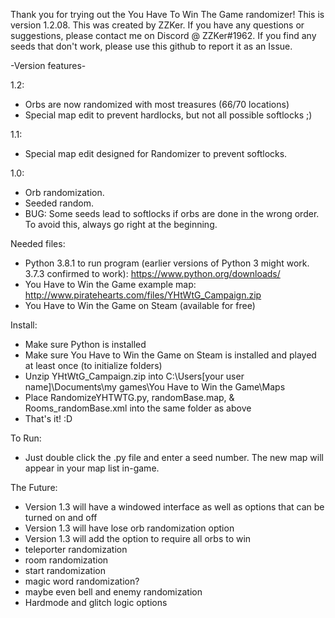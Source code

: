Thank you for trying out the You Have To Win The Game randomizer!
This is version 1.2.08.
This was created by ZZKer.
If you have any questions or suggestions, please contact me on Discord @ ZZKer#1962.
If you find any seeds that don't work, please use this github to report it as an Issue.

-Version features-

1.2:
 -  Orbs are now randomized with most treasures (66/70 locations)
 -  Special map edit to prevent hardlocks, but not all possible softlocks ;)

1.1:
 -  Special map edit designed for Randomizer to prevent softlocks.

1.0:
 -  Orb randomization.
 -  Seeded random.
 -  BUG: Some seeds lead to softlocks if orbs are done in the wrong order. To avoid this, always go right at the beginning.

Needed files:
 -  Python 3.8.1 to run program (earlier versions of Python 3 might work. 3.7.3 confirmed to work):
   https://www.python.org/downloads/
 -  You Have to Win the Game example map:
   http://www.piratehearts.com/files/YHtWtG_Campaign.zip
 -  You Have to Win the Game on Steam (available for free)

Install:
 -  Make sure Python is installed
 -  Make sure You Have to Win the Game on Steam is installed and played at least once (to initialize folders)
 -  Unzip YHtWtG_Campaign.zip into C:\Users\[your user name]\Documents\my games\You Have to Win the Game\Maps
 -  Place RandomizeYHTWTG.py, randomBase.map, & Rooms_randomBase.xml into the same folder as above
 -  That's it! :D

To Run:
 -  Just double click the .py file and enter a seed number. The new map will appear in your map list in-game.

The Future:
 -  Version 1.3 will have a windowed interface as well as options that can be turned on and off
 -  Version 1.3 will have lose orb randomization option
 -  Version 1.3 will add the option to require all orbs to win
 -  teleporter randomization
 -  room randomization
 -  start randomization
 -  magic word randomization?
 -  maybe even bell and enemy randomization
 -  Hardmode and glitch logic options
